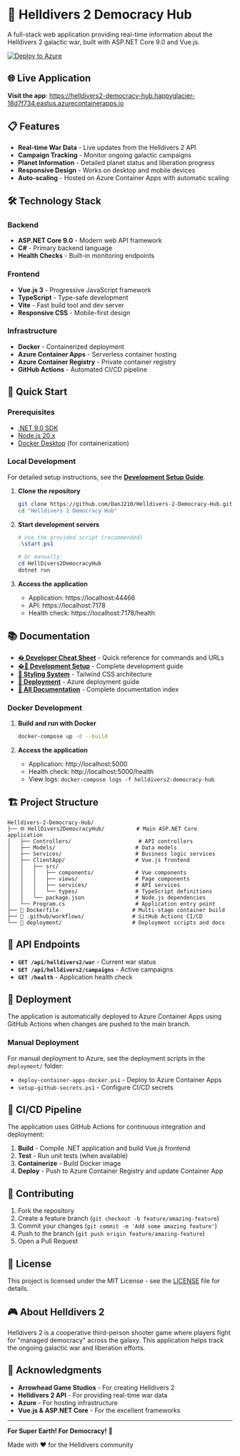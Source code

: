 # 🦅 Helldivers 2 Democracy Hub

A full-stack web application providing real-time information about the Helldivers 2 galactic war, built with ASP.NET Core 9.0 and Vue.js.

[![Deploy to Azure](https://github.com/DanJ210/Helldivers-2-Democracy-Hub/actions/workflows/azure-container-apps.yml/badge.svg)](https://github.com/DanJ210/Helldivers-2-Democracy-Hub/actions/workflows/azure-container-apps.yml)

## 🌐 Live Application

**Visit the app**: https://helldivers2-democracy-hub.happyglacier-18d7f734.eastus.azurecontainerapps.io

## 📋 Features

- **Real-time War Data** - Live updates from the Helldivers 2 API
- **Campaign Tracking** - Monitor ongoing galactic campaigns
- **Planet Information** - Detailed planet status and liberation progress
- **Responsive Design** - Works on desktop and mobile devices
- **Auto-scaling** - Hosted on Azure Container Apps with automatic scaling

## 🛠️ Technology Stack

### Backend
- **ASP.NET Core 9.0** - Modern web API framework
- **C#** - Primary backend language
- **Health Checks** - Built-in monitoring endpoints

### Frontend
- **Vue.js 3** - Progressive JavaScript framework
- **TypeScript** - Type-safe development
- **Vite** - Fast build tool and dev server
- **Responsive CSS** - Mobile-first design

### Infrastructure
- **Docker** - Containerized deployment
- **Azure Container Apps** - Serverless container hosting
- **Azure Container Registry** - Private container registry
- **GitHub Actions** - Automated CI/CD pipeline

## 🚀 Quick Start

### Prerequisites

- [.NET 9.0 SDK](https://dotnet.microsoft.com/download/dotnet/9.0)
- [Node.js 20.x](https://nodejs.org/)
- [Docker Desktop](https://www.docker.com/products/docker-desktop/) (for containerization)

### Local Development

For detailed setup instructions, see the [**Development Setup Guide**](.docs/DEVELOPMENT-SETUP.md).

1. **Clone the repository**
   ```bash
   git clone https://github.com/DanJ210/Helldivers-2-Democracy-Hub.git
   cd "Helldivers 2 Democracy Hub"
   ```

2. **Start development servers**
   ```powershell
   # Use the provided script (recommended)
   .\start.ps1
   
   # Or manually:
   cd HellDivers2DemocracyHub
   dotnet run
   ```

3. **Access the application**
   - Application: https://localhost:44466
   - API: https://localhost:7178
   - Health check: https://localhost:7178/health

## 📚 Documentation

- [**� Developer Cheat Sheet**](.docs/DEVELOPER-CHEAT-SHEET.md) - Quick reference for commands and URLs
- [**�📖 Development Setup**](.docs/DEVELOPMENT-SETUP.md) - Complete development guide
- [**🎨 Styling System**](.docs/TAILWIND-MIGRATION-GUIDE.md) - Tailwind CSS architecture
- [**🚀 Deployment**](deployment/DEPLOYMENT-SCRIPTS.md) - Azure deployment guide
- [**📝 All Documentation**](.docs/README.md) - Complete documentation index

### Docker Development

1. **Build and run with Docker**
   ```bash
   docker-compose up -d --build
   ```

2. **Access the application**
   - Application: http://localhost:5000
   - Health check: http://localhost:5000/health
   - View logs: `docker-compose logs -f helldivers2-democracy-hub`

## 🏗️ Project Structure

```
Helldivers-2-Democracy-Hub/
├── 🌐 HellDivers2DemocracyHub/          # Main ASP.NET Core application
│   ├── Controllers/                     # API controllers
│   ├── Models/                         # Data models
│   ├── Services/                       # Business logic services
│   ├── ClientApp/                      # Vue.js frontend
│   │   ├── src/
│   │   │   ├── components/             # Vue components
│   │   │   ├── views/                  # Page components
│   │   │   ├── services/               # API services
│   │   │   └── types/                  # TypeScript definitions
│   │   └── package.json                # Node.js dependencies
│   └── Program.cs                      # Application entry point
├── 🐳 Dockerfile                       # Multi-stage container build
├── 🔄 .github/workflows/               # GitHub Actions CI/CD
└── 📁 deployment/                      # Deployment scripts and docs
```

## 🔧 API Endpoints

- **`GET /api/helldivers2/war`** - Current war status
- **`GET /api/helldivers2/campaigns`** - Active campaigns
- **`GET /health`** - Application health check

## 🚀 Deployment

The application is automatically deployed to Azure Container Apps using GitHub Actions when changes are pushed to the main branch.

### Manual Deployment

For manual deployment to Azure, see the deployment scripts in the `deployment/` folder:

- `deploy-container-apps-docker.ps1` - Deploy to Azure Container Apps
- `setup-github-secrets.ps1` - Configure CI/CD secrets

## 🔄 CI/CD Pipeline

The application uses GitHub Actions for continuous integration and deployment:

1. **Build** - Compile .NET application and build Vue.js frontend
2. **Test** - Run unit tests (when available)
3. **Containerize** - Build Docker image
4. **Deploy** - Push to Azure Container Registry and update Container App

## 🌟 Contributing

1. Fork the repository
2. Create a feature branch (`git checkout -b feature/amazing-feature`)
3. Commit your changes (`git commit -m 'Add some amazing feature'`)
4. Push to the branch (`git push origin feature/amazing-feature`)
5. Open a Pull Request

## 📝 License

This project is licensed under the MIT License - see the [LICENSE](LICENSE) file for details.

## 🎮 About Helldivers 2

Helldivers 2 is a cooperative third-person shooter game where players fight for "managed democracy" across the galaxy. This application helps track the ongoing galactic war and liberation efforts.

## 🤝 Acknowledgments

- **Arrowhead Game Studios** - For creating Helldivers 2
- **Helldivers 2 API** - For providing real-time war data
- **Azure** - For hosting infrastructure
- **Vue.js & ASP.NET Core** - For the excellent frameworks

---

**For Super Earth! For Democracy!** 🦅

Made with ❤️ for the Helldivers community
